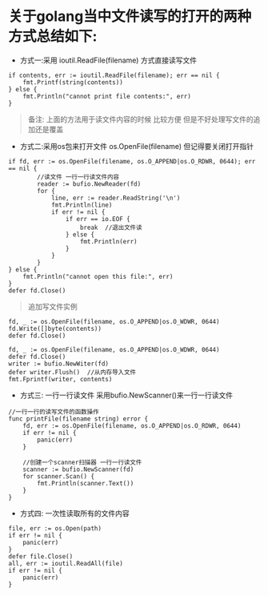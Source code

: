 # 关于golang当中文件读写的打开的两种方式总结如下:

* 方式一:采用 ioutil.ReadFile(filename) 方式直接读写文件
```golang
if contents, err := ioutil.ReadFile(filename); err == nil {
	fmt.Printf(string(contents))
} else {
	fmt.Println("cannot print file contents:", err)
}
```
> 备注: 上面的方法用于读文件内容的时候 比较方便 但是不好处理写文件的追加还是覆盖

* 方式二:采用os包来打开文件 os.OpenFile(filename) 但记得要关闭打开指针
```golang
if fd, err := os.OpenFile(filename, os.O_APPEND|os.O_RDWR, 0644); err == nil {
		//读文件 一行一行读文件内容
		reader := bufio.NewReader(fd)
		for {
			line, err := reader.ReadString('\n')
			fmt.Println(line)
			if err != nil {
				if err == io.EOF {
					break  //退出文件读
				} else {
					fmt.Println(err)
				}
			}	
		}
} else {
	fmt.Println("cannot open this file:", err)
}
defer fd.Close()
```

> 追加写文件实例
```golang
fd, _ := os.OpenFile(filename, os.O_APPEND|os.O_WDWR, 0644)
fd.Write([]byte(contents))
defer fd.Close()
```

```golang
fd, _ := os.OpenFile(filename, os.O_APPEND|os.O_WDWR, 0644)
defer fd.Close()
writer := bufio.NewWiter(fd)
defer writer.Flush()  //从内存导入文件
fmt.Fprintf(writer, contents)
```
 
* 方式三: 一行一行读文件 采用bufio.NewScanner()来一行一行读文件
```golang
//一行一行的读写文件的函数操作
func printFile(filename string) error {
	fd, err := os.OpenFile(filename, os.O_APPEND|os.O_RDWR, 0644)
	if err != nil {
		panic(err)
	}

	//创建一个scanner扫描器 一行一行读文件
	scanner := bufio.NewScanner(fd)
	for scanner.Scan() {
		fmt.Println(scanner.Text())	
	}
}
```

* 方式四: 一次性读取所有的文件内容
```golang
file, err := os.Open(path)
if err != nil {
	panic(err)
}
defer file.Close()
all, err := ioutil.ReadAll(file)
if err != nil {
	panic(err)
}
```